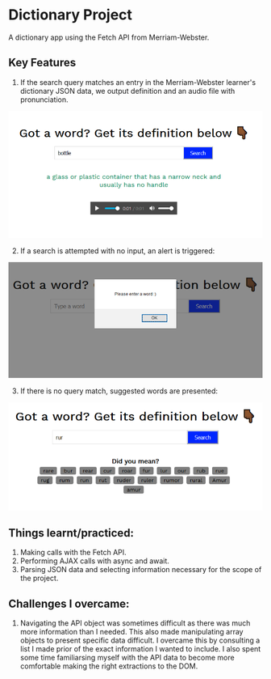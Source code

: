 # Dictionary Project
A dictionary app using the Fetch API from Merriam-Webster.

## Key Features

1. If the search query matches an entry in the Merriam-Webster learner's dictionary JSON data, we output definition and an audio file with pronunciation. 

 ![Dictionary Example](/dictionary-example.png)
 
 2. If a search is attempted with no input, an alert is triggered:
 
 ![Dictionary Example #2](/dictionary-example2.png)
 
 3. If there is no query match, suggested words are presented:
 
 ![Dictionary Example #3](/dictionary-example3.png)
 
 ## Things learnt/practiced:
 
 1. Making calls with the Fetch API. 
 2. Performing AJAX calls with async and await.
 3. Parsing JSON data and selecting information necessary for the scope of the project. 
 
 ## Challenges I overcame: 
 
 1. Navigating the API object was sometimes difficult as there was much more information than I needed. This also made manipulating array objects to present specific        data difficult. I overcame this by consulting a list I made prior of the exact information I wanted to include. I also spent some time familiarsing myself with the API data to become more comfortable making the right extractions to the DOM. 
